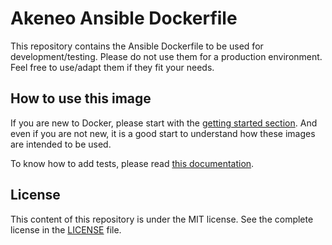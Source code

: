 # Akeneo Ansible Dockerfile

This repository contains the Ansible Dockerfile to be used for development/testing. Please do not use them for a production environment. Feel free to use/adapt them if they fit your needs.

## How to use this image

If you are new to Docker, please start with the [getting started section](https://github.com/akeneo/Dockerfiles/blob/master/Docs/getting-started.md).
And even if you are not new, it is a good start to understand how these images are intended to be used.

To know how to add tests, please read [this documentation](https://github.com/akeneo/Dockerfiles/blob/master/Docs/testing.md).

## License

This content of this repository is under the MIT license. See the complete license in the [LICENSE](https://github.com/akeneo/docker-ansible/blob/master/LICENSE) file.